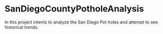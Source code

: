 # SanDiegoCountyPotholeAnalysis
In this project intents to analyze the San Diego Pot holes and  attempt to see historical trends.
